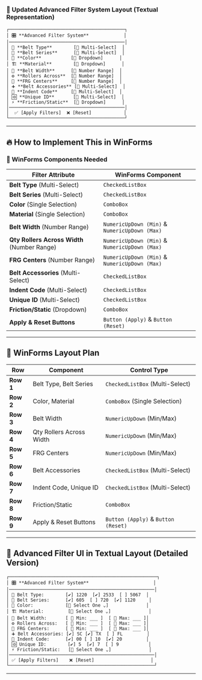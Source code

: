 ﻿### **📜 Updated Advanced Filter System Layout (Textual Representation)**
```
┌───────────────────────────────────────────┐
│ 🎛️ **Advanced Filter System**             │
│───────────────────────────────────────────│
│ 📂 **Belt Type**        [🔽 Multi-Select]  │
│ 📂 **Belt Series**      [🔽 Multi-Select]  │
│ 🎨 **Color**           [🔽 Dropdown]      │
│ 🏗️ **Material**        [🔽 Dropdown]      │
│ 📏 **Belt Width**      [🔢 Number Range]  │
│ ⚙️ **Rollers Across**  [🔢 Number Range]  │
│ 📐 **FRG Centers**     [🔢 Number Range]  │
│ ➕ **Belt Accessories** [🔽 Multi-Select]  │
│ 🔲 **Indent Code**     [🔽 Multi-Select]  │
│ 🆔 **Unique ID**       [🔽 Multi-Select]  │
│ ⚡ **Friction/Static**  [🔽 Dropdown]      │
│───────────────────────────────────────────│
│  ✅ [Apply Filters]  ❌ [Reset]            │
└───────────────────────────────────────────┘
```

---

## **🔥 How to Implement This in WinForms**
### **🚀 WinForms Components Needed**
| **Filter Attribute**        | **WinForms Component** |
|-----------------------------|------------------------|
| **Belt Type** (Multi-Select) | `CheckedListBox` |
| **Belt Series** (Multi-Select) | `CheckedListBox` |
| **Color** (Single Selection) | `ComboBox` |
| **Material** (Single Selection) | `ComboBox` |
| **Belt Width** (Number Range) | `NumericUpDown (Min)` & `NumericUpDown (Max)` |
| **Qty Rollers Across Width** (Number Range) | `NumericUpDown (Min)` & `NumericUpDown (Max)` |
| **FRG Centers** (Number Range) | `NumericUpDown (Min)` & `NumericUpDown (Max)` |
| **Belt Accessories** (Multi-Select) | `CheckedListBox` |
| **Indent Code** (Multi-Select) | `CheckedListBox` |
| **Unique ID** (Multi-Select) | `CheckedListBox` |
| **Friction/Static** (Dropdown) | `ComboBox` |
| **Apply & Reset Buttons** | `Button (Apply)` & `Button (Reset)` |

---

## **📌 WinForms Layout Plan**
| **Row** | **Component** | **Control Type** |
|--------|--------------|---------------|
| **Row 1** | Belt Type, Belt Series | `CheckedListBox` (Multi-Select) |
| **Row 2** | Color, Material | `ComboBox` (Single Selection) |
| **Row 3** | Belt Width | `NumericUpDown` (Min/Max) |
| **Row 4** | Qty Rollers Across Width | `NumericUpDown` (Min/Max) |
| **Row 5** | FRG Centers | `NumericUpDown` (Min/Max) |
| **Row 6** | Belt Accessories | `CheckedListBox` (Multi-Select) |
| **Row 7** | Indent Code, Unique ID | `CheckedListBox` (Multi-Select) |
| **Row 8** | Friction/Static | `ComboBox` |
| **Row 9** | Apply & Reset Buttons | `Button (Apply)` & `Button (Reset)` |

---

## **📜 Advanced Filter UI in Textual Layout (Detailed Version)**
```
┌───────────────────────────────────────────────────────┐
│ 🎛️ **Advanced Filter System**                        │
│──────────────────────────────────────────────────────│
│ 📂 Belt Type:        [✔] 1220  [✔] 2533  [ ] 5067  │
│ 📂 Belt Series:      [✔] 605  [ ] 720  [✔] 1120     │
│ 🎨 Color:            [🔽 Select One ⌄]              │
│ 🏗️ Material:         [🔽 Select One ⌄]              │
│ 📏 Belt Width:       [ 🔢 Min: ___ ]  [ 🔢 Max: ___ ]│
│ ⚙️ Rollers Across:   [ 🔢 Min: ___ ]  [ 🔢 Max: ___ ]│
│ 📐 FRG Centers:      [ 🔢 Min: ___ ]  [ 🔢 Max: ___ ]│
│ ➕ Belt Accessories: [✔] SC [✔] TX  [ ] FL         │
│ 🔲 Indent Code:      [✔] 00 [ ] 10  [✔] 20         │
│ 🆔 Unique ID:        [✔] 5  [✔] 7  [ ] 9           │
│ ⚡ Friction/Static:   [🔽 Select One ⌄]              │
│──────────────────────────────────────────────────────│
│ ✅ [Apply Filters]    ❌ [Reset]                     │
└──────────────────────────────────────────────────────┘
```

---

